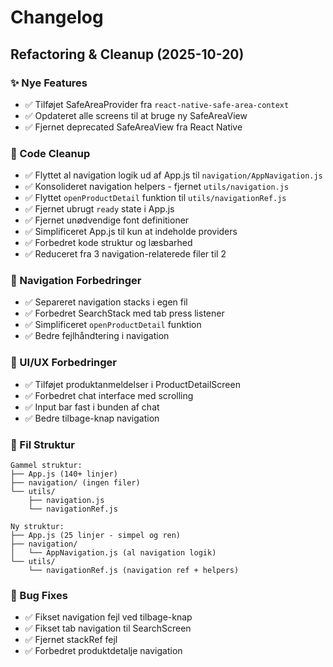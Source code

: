 # Changelog

## Refactoring & Cleanup (2025-10-20)

### ✨ Nye Features
- ✅ Tilføjet SafeAreaProvider fra `react-native-safe-area-context`
- ✅ Opdateret alle screens til at bruge ny SafeAreaView
- ✅ Fjernet deprecated SafeAreaView fra React Native

### 🧹 Code Cleanup
- ✅ Flyttet al navigation logik ud af App.js til `navigation/AppNavigation.js`
- ✅ Konsolideret navigation helpers - fjernet `utils/navigation.js`
- ✅ Flyttet `openProductDetail` funktion til `utils/navigationRef.js`
- ✅ Fjernet ubrugt `ready` state i App.js
- ✅ Fjernet unødvendige font definitioner
- ✅ Simplificeret App.js til kun at indeholde providers
- ✅ Forbedret kode struktur og læsbarhed
- ✅ Reduceret fra 3 navigation-relaterede filer til 2

### 🔧 Navigation Forbedringer
- ✅ Separeret navigation stacks i egen fil
- ✅ Forbedret SearchStack med tab press listener
- ✅ Simplificeret `openProductDetail` funktion
- ✅ Bedre fejlhåndtering i navigation

### 📱 UI/UX Forbedringer
- ✅ Tilføjet produktanmeldelser i ProductDetailScreen
- ✅ Forbedret chat interface med scrolling
- ✅ Input bar fast i bunden af chat
- ✅ Bedre tilbage-knap navigation

### 📁 Fil Struktur
```
Gammel struktur:
├── App.js (140+ linjer)
├── navigation/ (ingen filer)
└── utils/
    ├── navigation.js
    └── navigationRef.js

Ny struktur:
├── App.js (25 linjer - simpel og ren)
├── navigation/
│   └── AppNavigation.js (al navigation logik)
└── utils/
    └── navigationRef.js (navigation ref + helpers)
```

### 🐛 Bug Fixes
- ✅ Fikset navigation fejl ved tilbage-knap
- ✅ Fikset tab navigation til SearchScreen
- ✅ Fjernet stackRef fejl
- ✅ Forbedret produktdetalje navigation
